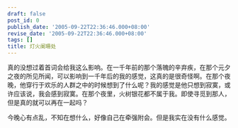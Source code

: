 ```yaml
---
draft: false
post_id: 0
publish_date: '2005-09-22T22:36:46.000+08:00'
revise_date: '2005-09-22T22:36:46.000+08:00'
tags: []
title: 灯火阑珊处
---
```


真的没想过着首词会给我这么影响。在一千年前的那个落魄的辛弃疾，在那个元夕之夜的所见所闻，可以影响到一千年后的我的感觉，这真的是很奇怪啊。在那个夜 晚，他穿行于欢乐的人群之中的时候想到了什么呢？我的感觉是他只想到寂寞，或许应该说，我会感到寂寞。在那个夜里，火树银花都不属于我。即使寻觅到那人， 但是真的就可以再在一起吗？

今晚心有点乱，不知在想什么，好像自己在牵强附会。但是我实在没有什么感觉。
